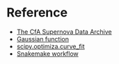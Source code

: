 # Reference

- [The CfA Supernova Data Archive](https://lweb.cfa.harvard.edu/supernova/SNarchive.html)
- [Gaussian function](https://en.wikipedia.org/wiki/Gaussian_function)
- [scipy.optimiza.curve_fit](https://docs.scipy.org/doc/scipy/reference/generated/scipy.optimize.curve_fit.html)
- [Snakemake workflow](https://github.com/snakemake-workflows/snakemake-workflow-template)